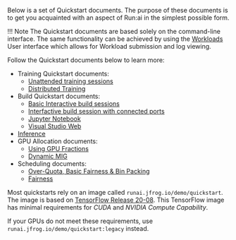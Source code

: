 
Below is a set of Quickstart documents. The purpose of these documents is to get you acquainted with an aspect of Run:ai in the simplest possible form.

!!! Note
    The Quickstart documents are based solely on the command-line interface. The same functionality can be achieved by using the [Workloads](../workloads/workspaces/overview.md) User interface which allows for Workload submission and log viewing. 


Follow the Quickstart documents below to learn more:

* Training Quickstart documents:
    * [Unattended training sessions](walkthrough-train.md)
    * [Distributed Training](walkthrough-distributed-training.md)
* Build Quickstart documents: 
    * [Basic Interactive build sessions](walkthrough-build.md)
    * [Interfactive build session with connected ports](walkthrough-build-ports.md)
    * [Jupyter Notebook](quickstart-jupyter.md)
    * [Visual Studio Web](quickstart-vscode.md)
* [Inference](quickstart-inference.md)
* GPU Allocation documents:
    * [Using GPU Fractions](walkthrough-fractions.md)
    * [Dynamic MIG](quickstart-mig.md)
* Scheduling documents:
    * [Over-Quota, Basic Fairness & Bin Packing](walkthrough-overquota.md)
    * [Fairness](walkthrough-queue-fairness.md)

Most quickstarts rely on an image called `runai.jfrog.io/demo/quickstart`. The image is based on  [TensorFlow Release 20-08](https://docs.nvidia.com/deeplearning/frameworks/tensorflow-release-notes/rel_20-08.html). This TensorFlow image has minimal requirements for _CUDA_ and _NVIDIA Compute Capability_. 

If your GPUs do not meet these requirements, use `runai.jfrog.io/demo/quickstart:legacy` instead. 

 